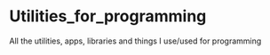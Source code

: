 # Utilities_for_programming
 All the utilities, apps, libraries and things I use/used for programming
